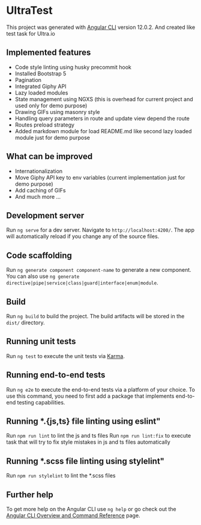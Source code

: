 # UltraTest

This project was generated with [Angular CLI](https://github.com/angular/angular-cli) version 12.0.2. And created like
test task for Ultra.io

## Implemented features

- Code style linting using husky precommit hook
- Installed Bootstrap 5
- Pagination
- Integrated Giphy API
- Lazy loaded modules
- State management using NGXS (this is overhead for current project and used only for demo purpose)
- Drawing GIFs using masonry style
- Handling query parameters in route and update view depend the route
- Routes preload strategy
- Added markdown module for load README.md like second lazy loaded module just for demo purpose

## What can be improved

- Internationalization
- Move Giphy API key to env variables (current implementation just for demo purpose)
- Add caching of GIFs
- And much more ...

## Development server

Run `ng serve` for a dev server. Navigate to `http://localhost:4200/`. The app will automatically reload if you change
any of the source files.

## Code scaffolding

Run `ng generate component component-name` to generate a new component. You can also
use `ng generate directive|pipe|service|class|guard|interface|enum|module`.

## Build

Run `ng build` to build the project. The build artifacts will be stored in the `dist/` directory.

## Running unit tests

Run `ng test` to execute the unit tests via [Karma](https://karma-runner.github.io).

## Running end-to-end tests

Run `ng e2e` to execute the end-to-end tests via a platform of your choice. To use this command, you need to first add a
package that implements end-to-end testing capabilities.

## Running *.{js,ts} file linting using eslint"

Run `npm run lint` to lint the js and ts files Run `npm run lint:fix` to execute task that will try to fix style
mistakes in js and ts files automatically

## Running *.scss file linting using stylelint"

Run `npm run stylelint` to lint the *.scss files

## Further help

To get more help on the Angular CLI use `ng help` or go check out
the [Angular CLI Overview and Command Reference](https://angular.io/cli) page.
